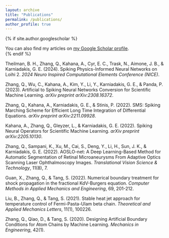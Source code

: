 ```yaml
---
layout: archive
title: "Publications"
permalink: /publications/
author_profile: true
---
```


{% if site.author.googlescholar %}
  <div class="wordwrap">You can also find my articles on <a href="{{site.author.googlescholar}}">my Google Scholar profile</a>.</div>
{% endif %}

Theilman, B. H., Zhang, Q., Kahana, A., Cyr, E. C., Trask, N., Aimone, J. B., & Karniadakis, G. E. (2024). Spiking Physics-Informed Neural Networks on Loihi 2. *2024 Neuro Inspired Computational Elements Conference (NICE)*.

Zhang, Q., Wu, C., Kahana, A., Kim, Y., Li, Y., Karniadakis, G. E., & Panda, P. (2023). Artificial to Spiking Neural Networks Conversion for Scientific Machine Learning. *arXiv preprint arXiv:2308.16372*.

Zhang, Q., Kahana, A., Karniadakis, G. E., & Stinis, P. (2022). SMS: Spiking Marching Scheme for Efficient Long Time Integration of Differential Equations. *arXiv preprint arXiv:2211.09928*.

Kahana, A., Zhang, Q., Gleyzer, L., & Karniadakis, G. E. (2022). Spiking Neural Operators for Scientific Machine Learning. *arXiv preprint arXiv:2205.10130*.

Zhang, Q., Sampani, K., Xu, M., Cai, S., Deng, Y., Li, H., Sun, J. K., & Karniadakis, G. E. (2022). AOSLO-net: A Deep Learning-Based Method for Automatic Segmentation of Retinal Microaneurysms From Adaptive Optics Scanning Laser Ophthalmoscopy Images. *Translational Vision Science & Technology*, 11(8), 7.

Guan, X., Zhang, Q., & Tang, S. (2022). Numerical boundary treatment for shock propagation in the fractional KdV-Burgers equation. *Computer Methods in Applied Mechanics and Engineering*, 69, 201-212.

Liu, B., Zhang, Q., & Tang, S. (2021). Stable heat jet approach for temperature control of Fermi-Pasta-Ulam beta chain. *Theoretical and Applied Mechanics Letters*, 11(1), 100226.

Zhang, Q., Qiao, D., & Tang, S. (2020). Designing Artificial Boundary Conditions for Atom Chains by Machine Learning. *Mechanics in Engineering*, 42(1).
